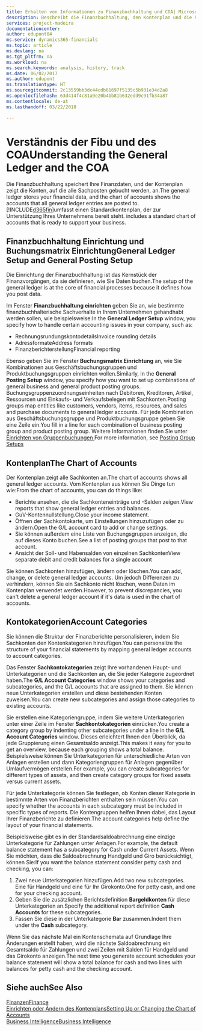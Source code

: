 ```yaml
---
title: Erhalten von Informationen zu Finanzbuchhaltung und COA| Microsoft Docs
description: Beschreibt die Finanzbuchhaltung, den Kontenplan und die Kontokategorien.
services: project-madeira
documentationcenter: 
author: edupont04
ms.service: dynamics365-financials
ms.topic: article
ms.devlang: na
ms.tgt_pltfrm: na
ms.workload: na
ms.search.keywords: analysis, history, track
ms.date: 06/02/2017
ms.author: edupont
ms.translationtype: HT
ms.sourcegitcommit: 2c13559bb3dc44cdb61697f5135c5b931e34d2a8
ms.openlocfilehash: 63d414f4c81a9e20b4bb81b632edd9c91fb34a87
ms.contentlocale: de-at
ms.lasthandoff: 03/22/2018

---
```

# <a name="understanding-the-general-ledger-and-the-coa"></a><span data-ttu-id="3641c-103">Verständnis der Fibu und des COA</span><span class="sxs-lookup"><span data-stu-id="3641c-103">Understanding the General Ledger and the COA</span></span>
<span data-ttu-id="3641c-104">Die Finanzbuchhaltung speichert Ihre Finanzdaten, und der Kontenplan zeigt die Konten, auf die alle Sachposten gebucht werden, an.</span><span class="sxs-lookup"><span data-stu-id="3641c-104">The general ledger stores your financial data, and the chart of accounts shows the accounts that all general ledger entries are posted to.</span></span> [!INCLUDE[d365fin](includes/d365fin_md.md)]<span data-ttu-id="3641c-105">umfasst einen Standardkontenplan, der zur Unterstützung Ihres Unternehmens bereit steht.</span><span class="sxs-lookup"><span data-stu-id="3641c-105"> includes a standard chart of accounts that is ready to support your business.</span></span>

## <a name="general-ledger-setup-and-general-posting-setup"></a><span data-ttu-id="3641c-106">Finanzbuchhaltung Einrichtung und Buchungsmatrix Einrichtung</span><span class="sxs-lookup"><span data-stu-id="3641c-106">General Ledger Setup and General Posting Setup</span></span>
<span data-ttu-id="3641c-107">Die Einrichtung der Finanzbuchhaltung ist das Kernstück der Finanzvorgängen, da sie definieren, wie Sie Daten buchen.</span><span class="sxs-lookup"><span data-stu-id="3641c-107">The setup of the general ledger is at the core of financial processes because it defines how you post data.</span></span>  

<span data-ttu-id="3641c-108">Im Fenster **Finanzbuchhaltung einrichten** geben Sie an, wie bestimmte finanzbuchhalterische Sachverhalte in Ihrem Unternehmen gehandhabt werden sollen, wie beispielsweise:</span><span class="sxs-lookup"><span data-stu-id="3641c-108">In the **General Ledger Setup** window, you specify how to handle certain accounting issues in your company, such as:</span></span>  

* <span data-ttu-id="3641c-109">Rechnungsrundungskontodetails</span><span class="sxs-lookup"><span data-stu-id="3641c-109">Invoice rounding details</span></span>  
* <span data-ttu-id="3641c-110">Adressformate</span><span class="sxs-lookup"><span data-stu-id="3641c-110">Address formats</span></span>  
* <span data-ttu-id="3641c-111">Finanzberichterstellung</span><span class="sxs-lookup"><span data-stu-id="3641c-111">Financial reporting</span></span>  

<span data-ttu-id="3641c-112">Ebenso geben Sie im Fenster **Buchungsmatrix Einrichtung** an, wie Sie Kombinationen aus Geschäftsbuchungsgruppen und Produktbuchungsgruppen einrichten wollen.</span><span class="sxs-lookup"><span data-stu-id="3641c-112">Similarly, in the **General Posting Setup** window, you specify how you want to set up combinations of general business and general product posting groups.</span></span> <span data-ttu-id="3641c-113">Buchungsgruppenzuordnungseinheiten nach Debitoren, Kreditoren, Artikel, Ressourcen und Einkaufs- und Verkaufsbelegen mit Sachkonten.</span><span class="sxs-lookup"><span data-stu-id="3641c-113">Posting groups map entities like customers, vendors, items, resources, and sales and purchase documents to general ledger accounts.</span></span> <span data-ttu-id="3641c-114">Für jede Kombination aus Geschäftsbuchungsgruppe und Produktbuchungsgruppe geben Sie eine Zeile ein.</span><span class="sxs-lookup"><span data-stu-id="3641c-114">You fill in a line for each combination of business posting group and product posting group.</span></span> <span data-ttu-id="3641c-115">Weitere Informationen finden Sie unter [Einrichten von Gruppenbuchungen ](finance-posting-groups.md)</span><span class="sxs-lookup"><span data-stu-id="3641c-115">For more information, see [Posting Group Setups](finance-posting-groups.md)</span></span>  

## <a name="the-chart-of-accounts"></a><span data-ttu-id="3641c-116">Kontenplan</span><span class="sxs-lookup"><span data-stu-id="3641c-116">The Chart of Accounts</span></span>
<span data-ttu-id="3641c-117">Der Kontenplan zeigt alle Sachkonten an.</span><span class="sxs-lookup"><span data-stu-id="3641c-117">The chart of accounts shows all general ledger accounts.</span></span> <span data-ttu-id="3641c-118">Vom Kontenplan aus können Sie Dinge tun wie:</span><span class="sxs-lookup"><span data-stu-id="3641c-118">From the chart of accounts, you can do things like:</span></span>  

* <span data-ttu-id="3641c-119">Berichte ansehen, die die Sachkonteneinträge und -Salden zeigen.</span><span class="sxs-lookup"><span data-stu-id="3641c-119">View reports that show general ledger entries and balances.</span></span>  
* <span data-ttu-id="3641c-120">GuV-Kontennullstellung.</span><span class="sxs-lookup"><span data-stu-id="3641c-120">Close your income statement.</span></span>  
* <span data-ttu-id="3641c-121">Öffnen der Sachkontokarte, um Einstellungen hinzuzufügen oder zu ändern.</span><span class="sxs-lookup"><span data-stu-id="3641c-121">Open the G/L account card to add or change settings.</span></span>  
* <span data-ttu-id="3641c-122">Sie können außerdem eine Liste von Buchungsgruppen anzeigen, die auf dieses Konto buchen.</span><span class="sxs-lookup"><span data-stu-id="3641c-122">See a list of posting groups that post to that account.</span></span>
* <span data-ttu-id="3641c-123">Ansicht der Soll- und Habensalden von einzelnen Sachkonten</span><span class="sxs-lookup"><span data-stu-id="3641c-123">View separate debit and credit balances for a single account</span></span>  

<span data-ttu-id="3641c-124">Sie können Sachkonten hinzufügen, ändern oder löschen.</span><span class="sxs-lookup"><span data-stu-id="3641c-124">You can add, change, or delete general ledger accounts.</span></span> <span data-ttu-id="3641c-125">Um jedoch Differenzen zu verhindern, können Sie ein Sachkonto nicht löschen, wenn Daten im Kontenplan verwendet werden.</span><span class="sxs-lookup"><span data-stu-id="3641c-125">However, to prevent discrepancies, you can't delete a general ledger account if it's data is used in the chart of accounts.</span></span>  

## <a name="account-categories"></a><span data-ttu-id="3641c-126">Kontokategorien</span><span class="sxs-lookup"><span data-stu-id="3641c-126">Account Categories</span></span>
<span data-ttu-id="3641c-127">Sie können die Struktur der Finanzberichte personalisieren, indem Sie Sachkonten den Kontenkategorien hinzufügen.</span><span class="sxs-lookup"><span data-stu-id="3641c-127">You can personalize the structure of your financial statements by mapping general ledger accounts to account categories.</span></span>  

<span data-ttu-id="3641c-128">Das Fenster **Sachkontokategorien** zeigt Ihre vorhandenen Haupt- und Unterkategorien und die Sachkonten an, die Sie jeder Kategorie zugeordnet haben.</span><span class="sxs-lookup"><span data-stu-id="3641c-128">The **G/L Account Categories** window shows your categories and subcategories, and the G/L accounts that are assigned to them.</span></span> <span data-ttu-id="3641c-129">Sie können neue Unterkategorien erstellen und diese bestehenden Konten zuweisen.</span><span class="sxs-lookup"><span data-stu-id="3641c-129">You can create new subcategories and assign those categories to existing accounts.</span></span>  

<span data-ttu-id="3641c-130">Sie erstellen eine Kategoriengruppe, indem Sie weitere Unterkategorien unter einer Zeile im Fenster **Sachkontokategorien** einrücken.</span><span class="sxs-lookup"><span data-stu-id="3641c-130">You create a category group by indenting other subcategories under a line in the **G/L Account Categories** window.</span></span> <span data-ttu-id="3641c-131">Dieses erleichtert Ihnen den Überblick, da jede Gruppierung einen Gesamtsaldo anzeigt.</span><span class="sxs-lookup"><span data-stu-id="3641c-131">This makes it easy for you to get an overview, because each grouping shows a total balance.</span></span> <span data-ttu-id="3641c-132">Beispielsweise können Sie Unterkategorien für unterschiedliche Arten von Anlagen erstellen und dann Kategoriengruppen für Anlagen gegenüber Umlaufvermögen erstellen.</span><span class="sxs-lookup"><span data-stu-id="3641c-132">For example, you can create subcategories for different types of assets, and then create category groups for fixed assets versus current assets.</span></span>  

<span data-ttu-id="3641c-133">Für jede Unterkategorie können Sie festlegen, ob Konten dieser Kategorie in bestimmte Arten von Finanzberichten enthalten sein müssen.</span><span class="sxs-lookup"><span data-stu-id="3641c-133">You can specify whether the accounts in each subcategory must be included in specific types of reports.</span></span> <span data-ttu-id="3641c-134">Die Kontengruppen helfen Ihnen dabei, das Layout Ihrer Finanzberichte zu definieren.</span><span class="sxs-lookup"><span data-stu-id="3641c-134">The account categories help define the layout of your financial statements.</span></span>  

<span data-ttu-id="3641c-135">Beispielsweise gibt es in der Standardsaldoabrechnung eine einzige Unterkategorie für Zahlungen unter Anlagen.</span><span class="sxs-lookup"><span data-stu-id="3641c-135">For example, the default balance statement has a subcategory for Cash under Current Assets.</span></span> <span data-ttu-id="3641c-136">Wenn Sie möchten, dass die Saldoabrechnung Handgeld und Giro berücksichtigt, können Sie:</span><span class="sxs-lookup"><span data-stu-id="3641c-136">If you want the balance statement consider petty cash and checking, you can:</span></span>  

1. <span data-ttu-id="3641c-137">Zwei neue Unterkategorien hinzufügen.</span><span class="sxs-lookup"><span data-stu-id="3641c-137">Add two new subcategories.</span></span> <span data-ttu-id="3641c-138">Eine für Handgeld und eine für Ihr Girokonto.</span><span class="sxs-lookup"><span data-stu-id="3641c-138">One for petty cash, and one for your checking account.</span></span>  
2. <span data-ttu-id="3641c-139">Geben Sie die zusätzlichen Berichtsdefinition **Bargeldkonten** für diese Unterkategorien an.</span><span class="sxs-lookup"><span data-stu-id="3641c-139">Specify the additional report definition **Cash Accounts** for these subcategories.</span></span>  
3. <span data-ttu-id="3641c-140">Fassen Sie diese in der Unterkategorie **Bar** zusammen.</span><span class="sxs-lookup"><span data-stu-id="3641c-140">Indent them under the **Cash** subcategory.</span></span>  

<span data-ttu-id="3641c-141">Wenn Sie das nächste Mal ein Kontenschemata auf Grundlage Ihre Änderungen erstellt haben, wird die nächste Saldoabrechnung ein Gesamtsaldo für Zahlungen und zwei Zeilen mit Salden für Handgeld und das Girokonto anzeigen.</span><span class="sxs-lookup"><span data-stu-id="3641c-141">The next time you generate account schedules your balance statement will show a total balance for cash and two lines with balances for petty cash and the checking account.</span></span>  

## <a name="see-also"></a><span data-ttu-id="3641c-142">Siehe auch</span><span class="sxs-lookup"><span data-stu-id="3641c-142">See Also</span></span>
[<span data-ttu-id="3641c-143">Finanzen</span><span class="sxs-lookup"><span data-stu-id="3641c-143">Finance</span></span>](finance.md)  
[<span data-ttu-id="3641c-144">Einrichten oder Ändern des Kontenplans</span><span class="sxs-lookup"><span data-stu-id="3641c-144">Setting Up or Changing the Chart of Accounts</span></span>](finance-setup-chart-accounts.md)  
[<span data-ttu-id="3641c-145">Business Intelligence</span><span class="sxs-lookup"><span data-stu-id="3641c-145">Business Intelligence</span></span>](bi.md)  

